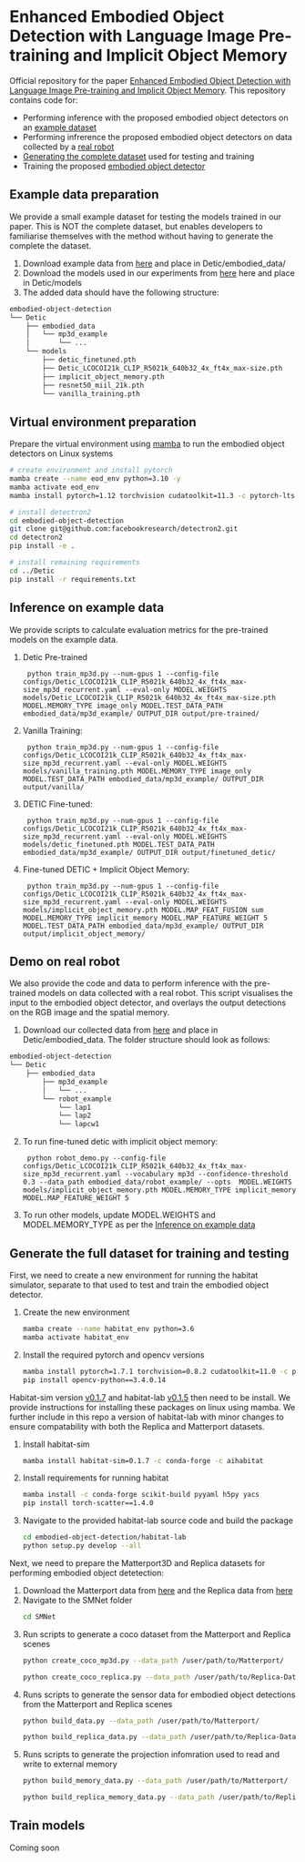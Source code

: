 # Enhanced Embodied Object Detection with Language Image Pre-training and Implicit Object Memory #
Official repository for the paper [Enhanced Embodied Object Detection with Language Image Pre-training and Implicit Object Memory](https://embodied-object-detection.github.io/). This repository contains code for:
* Performing inference with the proposed embodied object detectors on an [example dataset](#example-data-preparation)
* Performing infrerence the proposed embodied object detectors on data collected by a [real robot](#demo-on-real-robot)
* [Generating the complete dataset](#generate-the-full-dataset-for-training-and-testing) used for testing and training
* Training the proposed [embodied object detector](#train-models)

## Example data preparation ##
We provide a small example dataset for testing the models trained in our paper. This is NOT the complete dataset, but enables developers to familiarise themselves with the method without having to generate the complete the dataset.
1) Download example data from [here](https://1drv.ms/u/s!AnUcX0micjmciuR7FYs7_4i9bKK6PA) and place in Detic/embodied_data/
2) Download the models used in our experiments from [here](https://1drv.ms/u/s!AnUcX0micjmciuR6rLJOb9RVjT5sgQ?e=Dg4wUn) here and place in Detic/models
3) The added data should have the following structure:
```bash
embodied-object-detection
└── Detic
    ├── embodied_data
    │   └── mp3d_example
    │       └── ...
    └── models
        ├── detic_finetuned.pth
        ├── Detic_LCOCOI21k_CLIP_R5021k_640b32_4x_ft4x_max-size.pth
        ├── implicit_object_memory.pth
        ├── resnet50_miil_21k.pth
        └── vanilla_training.pth
```

## Virtual environment preparation ##
Prepare the virtual environment using [mamba](https://mamba.readthedocs.io/en/latest/installation/mamba-installation.html#mamba-install) to run the embodied object detectors on Linux systems
```bash
# create environment and install pytorch
mamba create --name eod_env python=3.10 -y
mamba activate eod_env
mamba install pytorch=1.12 torchvision cudatoolkit=11.3 -c pytorch-lts -c nvidia

# install detectron2
cd embodied-object-detection
git clone git@github.com:facebookresearch/detectron2.git
cd detectron2
pip install -e .

# install remaining requirements
cd ../Detic
pip install -r requirements.txt
```

## Inference on example data ##
We provide scripts to calculate evaluation metrics for the pre-trained models on the example data.
1) Detic Pre-trained

		python train_mp3d.py --num-gpus 1 --config-file configs/Detic_LCOCOI21k_CLIP_R5021k_640b32_4x_ft4x_max-size_mp3d_recurrent.yaml --eval-only MODEL.WEIGHTS models/Detic_LCOCOI21k_CLIP_R5021k_640b32_4x_ft4x_max-size.pth MODEL.MEMORY_TYPE image_only MODEL.TEST_DATA_PATH embodied_data/mp3d_example/ OUTPUT_DIR output/pre-trained/

2) Vanilla Training: 

		python train_mp3d.py --num-gpus 1 --config-file configs/Detic_LCOCOI21k_CLIP_R5021k_640b32_4x_ft4x_max-size_mp3d_recurrent.yaml --eval-only MODEL.WEIGHTS models/vanilla_training.pth MODEL.MEMORY_TYPE image_only MODEL.TEST_DATA_PATH embodied_data/mp3d_example/ OUTPUT_DIR output/vanilla/

3) DETIC Fine-tuned:

		python train_mp3d.py --num-gpus 1 --config-file configs/Detic_LCOCOI21k_CLIP_R5021k_640b32_4x_ft4x_max-size_mp3d_recurrent.yaml --eval-only MODEL.WEIGHTS models/detic_finetuned.pth MODEL.TEST_DATA_PATH embodied_data/mp3d_example/ OUTPUT_DIR output/finetuned_detic/

4) Fine-tuned DETIC + Implicit Object Memory:

		python train_mp3d.py --num-gpus 1 --config-file configs/Detic_LCOCOI21k_CLIP_R5021k_640b32_4x_ft4x_max-size_mp3d_recurrent.yaml --eval-only MODEL.WEIGHTS models/implicit_object_memory.pth MODEL.MAP_FEAT_FUSION sum MODEL.MEMORY_TYPE implicit_memory MODEL.MAP_FEATURE_WEIGHT 5 MODEL.TEST_DATA_PATH embodied_data/mp3d_example/ OUTPUT_DIR output/implicit_object_memory/

## Demo on real robot
We also provide the code and data to perform inference with the pre-trained models on data collected with a real robot. This script visualises the input to the embodied object detector, and overlays the output detections on the RGB image and the spatial memory.
1) Download our collected data from [here](https://1drv.ms/u/s!AnUcX0micjmciuR8Uh3m3RejabJ2kg?e=3bd6ps) and place in Detic/embodied_data. The folder structure should look as follows:
```bash
embodied-object-detection
└── Detic
    ├── embodied_data
        ├── mp3d_example
        │   └── ...
        └── robot_example
            └── lap1
            └── lap2
            └── lapcw1
```
2) To run fine-tuned detic with implicit object memory:
    
		python robot_demo.py --config-file configs/Detic_LCOCOI21k_CLIP_R5021k_640b32_4x_ft4x_max-size_mp3d_recurrent.yaml --vocabulary mp3d --confidence-threshold 0.3 --data_path embodied_data/robot_example/ --opts  MODEL.WEIGHTS models/implicit_object_memory.pth MODEL.MEMORY_TYPE implicit_memory MODEL.MAP_FEATURE_WEIGHT 5

3) To run other models, update MODEL.WEIGHTS and MODEL.MEMORY_TYPE as per the [Inference on example data](#inference-on-example-data)

## Generate the full dataset for training and testing
First, we need to create a new environment for running the habitat simulator, separate to that used to test and train the embodied object detector. 
1) Create the new environment
	```bash
	mamba create --name habitat_env python=3.6
	mamba activate habitat_env
	```
2) Install the required pytorch and opencv versions
	```bash
	mamba install pytorch=1.7.1 torchvision=0.8.2 cudatoolkit=11.0 -c pytorch -c nvidia
	pip install opencv-python==3.4.0.14
	```
Habitat-sim version [v0.1.7](https://github.com/facebookresearch/habitat-sim/tree/v0.1.7) and habitat-lab [v0.1.5](https://github.com/facebookresearch/habitat-lab/tree/v0.1.5) then need to be install. We provide instructions for installing these packages on linux using mamba. We further include in this repo a version of habitat-lab with minor changes to ensure compatability with both the Replica and Matterport datasets.
1) Install habitat-sim
	```bash
	mamba install habitat-sim=0.1.7 -c conda-forge -c aihabitat
	```
 2) Install requirements for running habitat
	```bash
	mamba install -c conda-forge scikit-build pyyaml h5py yacs
 	pip install torch-scatter==1.4.0
	```
 3) Navigate to the provided habitat-lab source code and build the package
	```bash
	cd embodied-object-detection/habitat-lab
	python setup.py develop --all
	```
 
Next, we need to prepare the Matterport3D and Replica datasets for performing embodied object detetection:
1) Download the Matterport data from [here](https://niessner.github.io/Matterport/) and the Replica data from [here](https://github.com/facebookresearch/Replica-Dataset)
2) Navigate to the SMNet folder
	```bash
	cd SMNet
	```
3) Run scripts to generate a coco dataset from the Matterport and Replica scenes
	```bash
	python create_coco_mp3d.py --data_path /user/path/to/Matterport/
	```
 	```bash
	python create_coco_replica.py --data_path /user/path/to/Replica-Dataset/
	```
4) Runs scripts to generate the sensor data for embodied object detections from the Matterport and Replica scenes
	```bash
	python build_data.py --data_path /user/path/to/Matterport/
	```
 	```bash
	python build_replica_data.py --data_path /user/path/to/Replica-Dataset/
	``` 
5) Runs scripts to generate the projection infomration used to read and write to external memory
	```bash
	python build_memory_data.py --data_path /user/path/to/Matterport/
	```
 	```bash
	python build_replica_memory_data.py --data_path /user/path/to/Replica-Dataset/
	```  

## Train models
Coming soon


